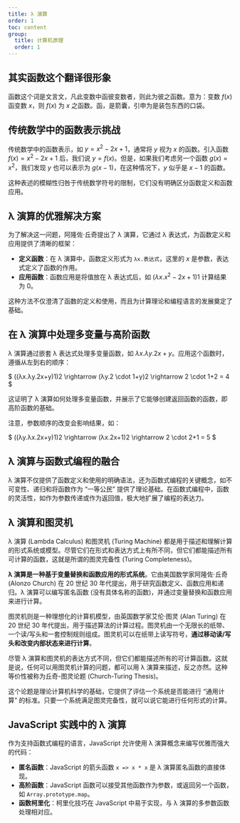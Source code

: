 ```yaml
---
title: λ 演算
order: 1
toc: content
group:
  title: 计算机原理
  order: 1
---
```


## 其实函数这个翻译很形象

函数这个词是文言文，凡此变数中函彼变数者，则此为彼之函数。意为：变数 $f(x)$ 函变数 $x$，则 $f(x)$ 为 $x$ 之函数。函，是箭囊，引申为是装包东西的口袋。

## 传统数学中的函数表示挑战

传统数学中的函数表示，如 $y = x^2 - 2x + 1$，通常将 $y$ 视为 $x$ 的函数。引入函数 $f(x)= x^2 - 2x + 1$ 后，我们说 $y = f(x)$。但是，如果我们考虑另一个函数 $g(x) = x^2$，我们发现 $y$ 也可以表示为 $g(x-1)$，在这种情况下，$y$ 似乎是 $x-1$ 的函数。

这种表述的模糊性归咎于传统数学符号的限制，它们没有明确区分函数定义和函数应用。

## λ 演算的优雅解决方案

为了解决这一问题，阿隆佐·丘奇提出了 λ 演算，它通过 λ 表达式，为函数定义和应用提供了清晰的框架：

- **定义函数**：在 λ 演算中，函数定义形式为 `λx.表达式`，这里的 $x$ 是参数，表达式定义了函数的作用。
- **应用函数**：函数应用是将值放在 λ 表达式后，如 $(λx.x^2-2x+1)1$ 计算结果为 $0$。

这种方法不仅澄清了函数的定义和使用，而且为计算理论和编程语言的发展奠定了基础。

## 在 λ 演算中处理多变量与高阶函数

λ 演算通过嵌套 λ 表达式处理多变量函数，如 $λx.λy.2x+y$。应用这个函数时，遵循从左到右的顺序：

$
((λx.λy.2x+y)1)2 \rightarrow (λy.2 \cdot 1+y)2 \rightarrow 2 \cdot 1+2 = 4
$

这证明了 λ 演算如何处理多变量函数，并展示了它能够创建返回函数的函数，即高阶函数的基础。

注意，参数顺序的改变会影响结果，如：

$
((λy.λx.2x+y)1)2 \rightarrow (λx.2x+1)2 \rightarrow 2 \cdot 2+1 = 5
$

## λ 演算与函数式编程的融合

λ 演算不仅提供了函数定义和使用的明确语法，还为函数式编程的关键概念，如不可变性、递归和将函数作为 “一等公民” 提供了理论基础。在函数式编程中，函数的灵活性，如作为参数传递或作为返回值，极大地扩展了编程的表达力。

## λ 演算和图灵机

λ 演算 (Lambda Calculus) 和图灵机 (Turing Machine) 都是用于描述和理解计算的形式系统或模型。尽管它们在形式和表达方式上有所不同，但它们都能描述所有可计算的函数，这就是所谓的图灵完备性 (Turing Completeness)。

**λ 演算是一种基于变量替换和函数应用的形式系统**。它由美国数学家阿隆佐·丘奇 (Alonzo Church) 在 20 世纪 30 年代提出，用于研究函数定义、函数应用和递归。λ 演算可以编写匿名函数 (没有具体名称的函数)，并通过变量替换和函数应用来进行计算。

图灵机则是一种理想化的计算机模型，由英国数学家艾伦·图灵 (Alan Turing) 在 20 世纪 30 年代提出，用于描述算法的计算过程。图灵机由一个无限长的纸带、一个读/写头和一套控制规则组成。图灵机可以在纸带上读写符号，**通过移动读/写头和改变内部状态来进行计算**。

尽管 λ 演算和图灵机的表达方式不同，但它们都能描述所有的可计算函数。这就是说，任何可以用图灵机计算的问题，都可以用 λ 演算来描述，反之亦然。这种等价性被称为丘奇-图灵论题 (Church-Turing Thesis)。

这个论题是理论计算机科学的基础，它提供了评估一个系统是否能进行 “通用计算” 的标准。只要一个系统满足图灵完备性，就可以说它能进行任何形式的计算。

## JavaScript 实践中的 λ 演算

作为支持函数式编程的语言，JavaScript 允许使用 λ 演算概念来编写优雅而强大的代码：

- **匿名函数**：JavaScript 的箭头函数 `x => x * x` 是 λ 演算匿名函数的直接体现。
- **高阶函数**：JavaScript 函数可以接受其他函数作为参数，或返回另一个函数，如 `Array.prototype.map`。
- **函数柯里化**：柯里化技巧在 JavaScript 中易于实现，与 λ 演算的多参数函数处理相对应。
